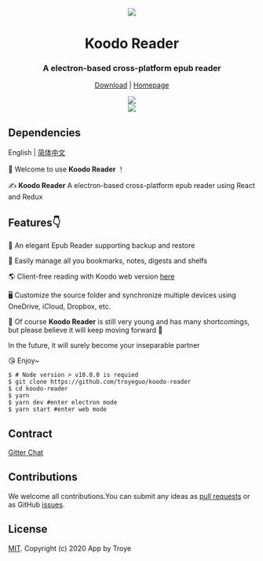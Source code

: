 <div align="center">
  <a href="https://koodo.102410.xyz" target="_blank" width="80px" height="80px"><img src="https://i.loli.net/2020/03/23/lf49YjXzdxhq2vN.png" ></a>
  <h1 align="center">
    Koodo Reader
  </h1>
  <h3 align="center">
    A electron-based cross-platform epub reader
  </h3>

[Download](https://github.com/troyeguo/koodo-reader/releases) | [Homepage](https://github.com/troyeguo/koodo-reader/)

  <!-- <a href="https://github.com/getgridea/gridea/releases/latest">
    <img src="https://img.shields.io/github/release/getgridea/gridea.svg?style=flat-square" alt="">
  </a>

  <a href="https://github.com/getgridea/gridea/blob/master/LICENSE">
    <img src="https://img.shields.io/github/license/getgridea/gridea.svg?style=flat-square" alt="">
  </a>
  
  <a href="https://github.com/getgridea/gridea/releases/latest">
    <img alt="GitHub All Releases" src="https://img.shields.io/github/downloads/getgridea/gridea/total.svg?color=%2312b886&style=flat-square">
  </a> -->

</div>

<div align="center">
  <img src="https://i.loli.net/2020/03/23/cX6REjaMygf8iIo.jpg" >
  <br/>
  <img src="https://i.loli.net/2020/03/23/EDywO5Gbe2zqKLh.jpg" >
</div>

## Dependencies

English | [简体中文](https://github.com/troyeguo/koodo-reader/blob/master/README-zh_CN.md)

<!-- **[CHANGELOG](https://github.com/getgridea/gridea/blob/master/CHANGELOG.md)** -->

👏 Welcome to use **Koodo Reader** ！

✍️ **Koodo Reader** A electron-based cross-platform epub reader using React and Redux

## Features👇

📝 An elegant Epub Reader supporting backup and restore

🌉 Easily manage all you bookmarks, notes, digests and shelfs

🌎 Client-free reading with Koodo web version [here](http://reader.102410.xyz)

<!-- 💻 Use this client on **Windows** or **MacOS** or **Linux** -->

🖥 Customize the source folder and synchronize multiple devices using OneDrive, iCloud, Dropbox, etc.

🌱 Of course **Koodo Reader** is still very young and has many shortcomings, but please believe it will keep moving forward 🏃

In the future, it will surely become your inseparable partner

😘 Enjoy~

<!-- ## Development

If you want to contribute code, please check the [Contribution Guide](https://github.com/getgridea/gridea/wiki/%E8%B4%A1%E7%8C%AE%E6%8C%87%E5%8D%97) in advance. -->

```shell
$ # Node version > v10.0.0 is requied
$ git clone https://github.com/troyeguo/koodo-reader
$ cd koodo-reader
$ yarn
$ yarn dev #enter electron mode
$ yarn start #enter web mode
```

## Contract

[Gitter Chat](https://gitter.im/koodo-reader/community?utm_source=share-link&utm_medium=link&utm_campaign=share-link)

<!-- ## Example Screenshots

<div align="center">
  <img src="./files/themes.png">
</div> -->

## Contributions

We welcome all contributions.You can submit any ideas as [pull requests](https://github.com/troyeguo/koodo-reader/pulls) or as GitHub [issues](https://github.com/troyeguo/koodo-reader/issues).

<!-- ## Donation -->

<div>
  <!-- <img src="./files/wechat.png" width="240px"> -->
</div>

## License

[MIT](https://github.com/troyeguo/koodo-reader/blob/master/LICENSE). Copyright (c) 2020 App by Troye
